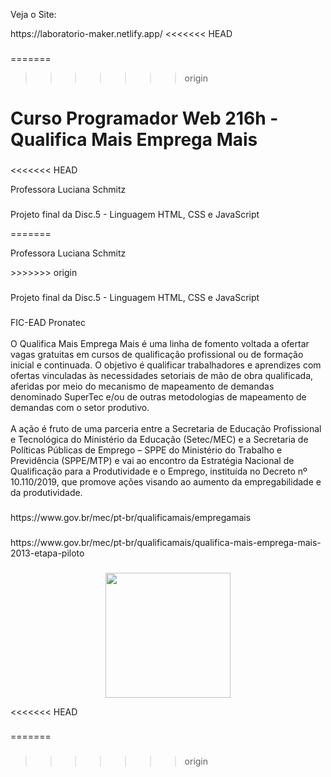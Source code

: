 <p align="left">Veja o Site:</p>https://laboratorio-maker.netlify.app/
<<<<<<< HEAD

###
=======
>>>>>>> origin

###
<h1 align="left">Curso Programador Web 216h - Qualifica Mais Emprega Mais</h1>

###
<<<<<<< HEAD

<p align="left">Professora Luciana Schmitz</p>

###

<p align="left">Projeto final da Disc.5 - Linguagem HTML, CSS e JavaScript</p>
=======
<p align="left">Professora Luciana Schmitz</p>
>>>>>>> origin

###
<p align="left">Projeto final da Disc.5 - Linguagem HTML, CSS e JavaScript</p>

###
<p align="left">FIC-EAD Pronatec<br><br>O Qualifica Mais Emprega Mais é uma linha de fomento voltada a ofertar vagas gratuitas em cursos de qualificação profissional ou de formação inicial e continuada. O objetivo é qualificar trabalhadores e aprendizes com ofertas vinculadas às necessidades setoriais de mão de obra qualificada, aferidas por meio do mecanismo de mapeamento de demandas denominado SuperTec e/ou de outras metodologias de mapeamento de demandas com o setor produtivo.<br><br>A ação é fruto de uma parceria entre a Secretaria de Educação Profissional e Tecnológica do Ministério da Educação (Setec/MEC) e a Secretaria de Políticas Públicas de Emprego – SPPE do Ministério do Trabalho e Previdência (SPPE/MTP) e vai ao encontro da Estratégia Nacional de Qualificação para a Produtividade e o Emprego, instituída no Decreto nº 10.110/2019, que promove ações visando ao aumento da empregabilidade e da produtividade.</p>

###
<p align="left">https://www.gov.br/mec/pt-br/qualificamais/empregamais</p>

###
<p align="left">https://www.gov.br/mec/pt-br/qualificamais/qualifica-mais-emprega-mais-2013-etapa-piloto</p>

###
<div align="center">
  <img height="200" src="https://www.gov.br/mec/pt-br/qualificamais/midias/banner_principal.png"  />
</div>

<<<<<<< HEAD
###
=======
###
>>>>>>> origin
